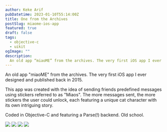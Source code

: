 ```yaml
---
author: Keke Arif
pubDatetime: 2023-01-10T55:14:00Z
title: One from the Archives
postSlug: miaome-ios-app
featured: true
draft: false
tags:
  - objective-c
  - uikit
ogImage: ""
description:
  An old app “miaoME” from the archives. The very first iOS app I ever designed and published back in 2015.
---
```


An old app "miaoME" from the archives. The very first iOS app I ever designed and published back in 2015.

This app was created with the idea of sending friends predefined messages using stickers referred to as "Miaos". The more messages sent, the more stickers the user could unlock, each featuring a unique cat character with its own intriguing story.

Coded in Objective-C and featuring a Parse(!) backend. Old school.

<div class="flex overflow-x-auto">
    <img class="w-2/5 mr-3 border-0" src="/assets/miaome/miaome-1.png">
    <img class="w-2/5 mr-3 border-0" src="/assets/miaome/miaome-2.png">
    <img class="w-2/5 mr-3 border-0" src="/assets/miaome/miaome-3.png">
    <img class="w-2/5 mr-3 border-0" src="/assets/miaome/miaome-4.png">
</div>
